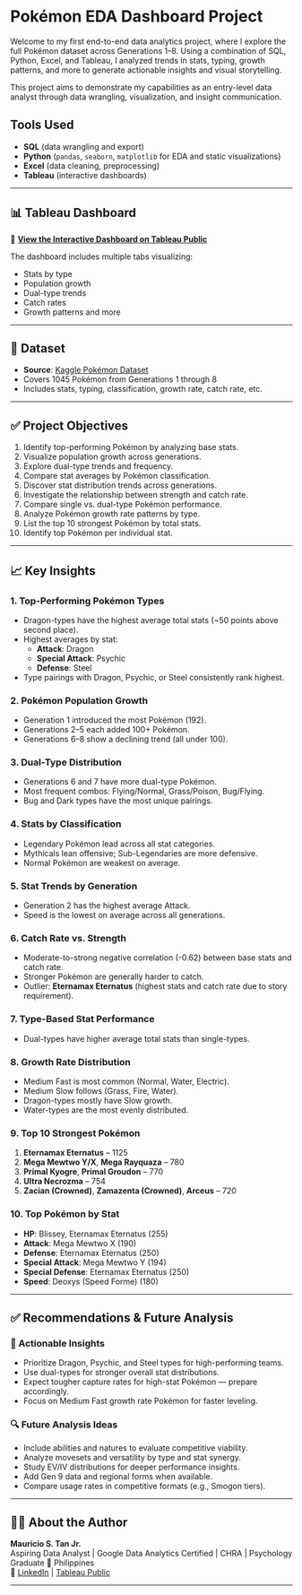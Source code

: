#  Pokémon EDA Dashboard Project

Welcome to my first end-to-end data analytics project, where I explore the full Pokémon dataset across Generations 1–8. Using a combination of SQL, Python, Excel, and Tableau, I analyzed trends in stats, typing, growth patterns, and more to generate actionable insights and visual storytelling.

This project aims to demonstrate my capabilities as an entry-level data analyst through data wrangling, visualization, and insight communication.

##  Tools Used
- **SQL** (data wrangling and export)
- **Python** (`pandas`, `seaborn`, `matplotlib` for EDA and static visualizations)
- **Excel** (data cleaning, preprocessing)
- **Tableau** (interactive dashboards)

---

## 📊 Tableau Dashboard

🔗 [**View the Interactive Dashboard on Tableau Public**](https://public.tableau.com/app/profile/mauricio.tan2146/viz/PokemonEDA_17508162389590/Statand)

The dashboard includes multiple tabs visualizing:
- Stats by type
- Population growth
- Dual-type trends
- Catch rates
- Growth patterns and more

---

## 📂 Dataset

- **Source**: [Kaggle Pokémon Dataset]([https://www.kaggle.com/datasets/abcsds/pokemon](https://www.kaggle.com/datasets/mariotormo/complete-pokemon-dataset-updated-090420?select=pokedex_%28Update_05.20%29.csv))
- Covers 1045 Pokémon from Generations 1 through 8
- Includes stats, typing, classification, growth rate, catch rate, etc.

---

## ✅ Project Objectives

1. Identify top-performing Pokémon by analyzing base stats.
2. Visualize population growth across generations.
3. Explore dual-type trends and frequency.
4. Compare stat averages by Pokémon classification.
5. Discover stat distribution trends across generations.
6. Investigate the relationship between strength and catch rate.
7. Compare single vs. dual-type Pokémon performance.
8. Analyze Pokémon growth rate patterns by type.
9. List the top 10 strongest Pokémon by total stats.
10. Identify top Pokémon per individual stat.

---

## 📈 Key Insights

### 1. Top-Performing Pokémon Types
- Dragon-types have the highest average total stats (~50 points above second place).
- Highest averages by stat:  
  - **Attack**: Dragon  
  - **Special Attack**: Psychic  
  - **Defense**: Steel  
- Type pairings with Dragon, Psychic, or Steel consistently rank highest.

### 2. Pokémon Population Growth
- Generation 1 introduced the most Pokémon (192).
- Generations 2–5 each added 100+ Pokémon.
- Generations 6–8 show a declining trend (all under 100).

### 3. Dual-Type Distribution
- Generations 6 and 7 have more dual-type Pokémon.
- Most frequent combos: Flying/Normal, Grass/Poison, Bug/Flying.
- Bug and Dark types have the most unique pairings.

### 4. Stats by Classification
- Legendary Pokémon lead across all stat categories.
- Mythicals lean offensive; Sub-Legendaries are more defensive.
- Normal Pokémon are weakest on average.

### 5. Stat Trends by Generation
- Generation 2 has the highest average Attack.
- Speed is the lowest on average across all generations.

### 6. Catch Rate vs. Strength
- Moderate-to-strong negative correlation (-0.62) between base stats and catch rate.
- Stronger Pokémon are generally harder to catch.
- Outlier: **Eternamax Eternatus** (highest stats and catch rate due to story requirement).

### 7. Type-Based Stat Performance
- Dual-types have higher average total stats than single-types.

### 8. Growth Rate Distribution
- Medium Fast is most common (Normal, Water, Electric).
- Medium Slow follows (Grass, Fire, Water).
- Dragon-types mostly have Slow growth.
- Water-types are the most evenly distributed.

### 9. Top 10 Strongest Pokémon
1. **Eternamax Eternatus** – 1125  
2. **Mega Mewtwo Y/X**, **Mega Rayquaza** – 780  
3. **Primal Kyogre**, **Primal Groudon** – 770  
4. **Ultra Necrozma** – 754  
5. **Zacian (Crowned)**, **Zamazenta (Crowned)**, **Arceus** – 720  

### 10. Top Pokémon by Stat
- **HP**: Blissey, Eternamax Eternatus (255)  
- **Attack**: Mega Mewtwo X (190)  
- **Defense**: Eternamax Eternatus (250)  
- **Special Attack**: Mega Mewtwo Y (194)  
- **Special Defense**: Eternamax Eternatus (250)  
- **Speed**: Deoxys (Speed Forme) (180)

---

## ✅ Recommendations & Future Analysis

### 🔧 Actionable Insights
- Prioritize Dragon, Psychic, and Steel types for high-performing teams.
- Use dual-types for stronger overall stat distributions.
- Expect tougher capture rates for high-stat Pokémon — prepare accordingly.
- Focus on Medium Fast growth rate Pokémon for faster leveling.

### 🔍 Future Analysis Ideas
- Include abilities and natures to evaluate competitive viability.
- Analyze movesets and versatility by type and stat synergy.
- Study EV/IV distributions for deeper performance insights.
- Add Gen 9 data and regional forms when available.
- Compare usage rates in competitive formats (e.g., Smogon tiers).

---

## 🙋‍♂️ About the Author

**Mauricio S. Tan Jr.**  
Aspiring Data Analyst | Google Data Analytics Certified | CHRA | Psychology Graduate
📍 Philippines  
🔗 [LinkedIn](https://www.linkedin.com/in/mauricio-tan-600893341/) | [Tableau Public](https://public.tableau.com/app/profile/mauricio.tan2146/vizzes)

---

